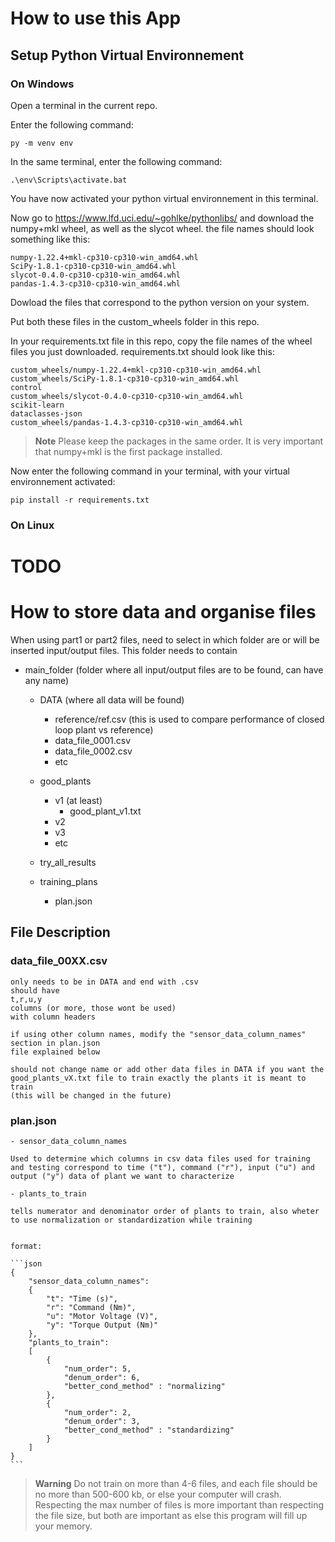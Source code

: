 # How to use this App

## Setup Python Virtual Environnement

### On Windows

Open a terminal in the current repo. 

Enter the following command:

```
py -m venv env

```

In the same terminal, enter the following command:

```
.\env\Scripts\activate.bat 
```

You have now activated your python virtual environnement in this terminal. 

Now go to https://www.lfd.uci.edu/~gohlke/pythonlibs/ and download the numpy+mkl wheel, as well as the slycot wheel.
the file names should look something like this:

```
numpy-1.22.4+mkl-cp310-cp310-win_amd64.whl
SciPy-1.8.1-cp310-cp310-win_amd64.whl
slycot-0.4.0-cp310-cp310-win_amd64.whl
pandas-1.4.3-cp310-cp310-win_amd64.whl
```

Dowload the files that correspond to the python version on your system.

Put both these files in the custom_wheels folder in this repo.

In your requirements.txt file in this repo, copy the file names of the wheel files you just downloaded. requirements.txt should look like this:

```
custom_wheels/numpy-1.22.4+mkl-cp310-cp310-win_amd64.whl
custom_wheels/SciPy-1.8.1-cp310-cp310-win_amd64.whl
control
custom_wheels/slycot-0.4.0-cp310-cp310-win_amd64.whl
scikit-learn
dataclasses-json
custom_wheels/pandas-1.4.3-cp310-cp310-win_amd64.whl
```

> **Note**
> Please keep the packages in the same order. It is very important that numpy+mkl is the first package installed.

Now enter the following command in your terminal, with your virtual environnement activated:

```
pip install -r requirements.txt
```

### On Linux

# TODO 

# How to store data and organise files

When using part1 or part2 files, need to select in which folder are or will be inserted input/output files. This folder needs to contain

- main_folder (folder where all input/output files are to be found, can have any name)
    - DATA (where all data will be found)
        - reference/ref.csv (this is used to compare performance of closed loop plant vs reference)
        - data_file_0001.csv
        - data_file_0002.csv
        - etc
        
    - good_plants
        - v1 (at least)
            - good_plant_v1.txt
        - v2
        - v3
        - etc
    - try_all_results
    - training_plans
        - plan.json

## File Description

### data_file_00XX.csv

    only needs to be in DATA and end with .csv
    should have
    t,r,u,y
    columns (or more, those wont be used)
    with column headers

    if using other column names, modify the "sensor_data_column_names" section in plan.json
    file explained below

    should not change name or add other data files in DATA if you want the
    good_plants_vX.txt file to train exactly the plants it is meant to train
    (this will be changed in the future)

### plan.json
    - sensor_data_column_names
    
    Used to determine which columns in csv data files used for training and testing correspond to time ("t"), command ("r"), input ("u") and output ("y") data of plant we want to characterize

    - plants_to_train

    tells numerator and denominator order of plants to train, also wheter to use normalization or standardization while training


    format:

    ```json
    {
        "sensor_data_column_names":
        {
            "t": "Time (s)",
            "r": "Command (Nm)",
            "u": "Motor Voltage (V)",
            "y": "Torque Output (Nm)"
        },
        "plants_to_train":
        [
            {
                "num_order": 5,
                "denum_order": 6,
                "better_cond_method" : "normalizing"
            },
            {
                "num_order": 2,
                "denum_order": 3,
                "better_cond_method" : "standardizing"
            }
        ]
    }
    ```

> **Warning**
> Do not train on more than 4-6 files, and each file should be no more than 500-600 kb, or else your computer will crash. Respecting the max number of files is more important than respecting the file size, but both are important as else this program will fill up your memory.
